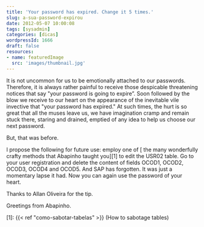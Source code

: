 ```yaml
---
title: 'Your password has expired. Change it 5 times.'
slug: a-sua-password-expirou
date: 2012-05-07 10:00:08
tags: [sysadmin]
categories: [dicas]
wordpressId: 1666
draft: false
resources:
- name: featuredImage
  src: 'images/thumbnail.jpg'
---
```

It is not uncommon for us to be emotionally attached to our passwords. Therefore, it is always rather painful to receive those despicable threatening notices that say "your password is going to expire”. Soon followed by the blow we receive to our heart on the appearance of the inevitable vile invective that "your password has expired." At such times, the hurt is so great that all the muses leave us, we have imagination cramp and remain stuck there, staring and drained, emptied of any idea to help us choose our next password.

But, that was before.

I propose the following for future use: employ one of [ the many wonderfully crafty methods that Abapinho taught you][1] to edit the USR02 table. Go to your user registration and delete the content of fields OCOD1, OCOD2, OCOD3, OCOD4 and OCOD5. And SAP has forgotten. It was just a momentary lapse it had. Now you can again use the password of your heart.

Thanks to Allan Oliveira for the tip.

Greetings from Abapinho.

   [1]: {{< ref "como-sabotar-tabelas" >}} (How to sabotage tables)
